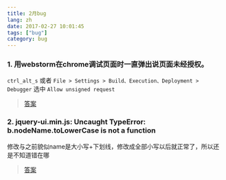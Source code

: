 ```yaml
---
title: 2月bug
lang: zh
date: 2017-02-27 10:01:45
tags: ["bug"]
category: bug
---
```

> 

### 1. 用webstorm在chrome调试页面时一直弹出说页面未经授权。

`ctrl_alt_s` 或者 `File > Settings > Build、Execution、Deployment > Debugger` 选中 `Allow unsigned request` 

> [答案](https://segmentfault.com/q/1010000005600389/a-1020000005648617)

### 2. jquery-ui.min.js: Uncaught TypeError: b.nodeName.toLowerCase is not a function

修改与之前貌似name是大小写+下划线，修改成全部小写以后就正常了，所以还是不知道错在哪

> [答案](http://blog.csdn.net/you23hai45/article/details/51881328)


